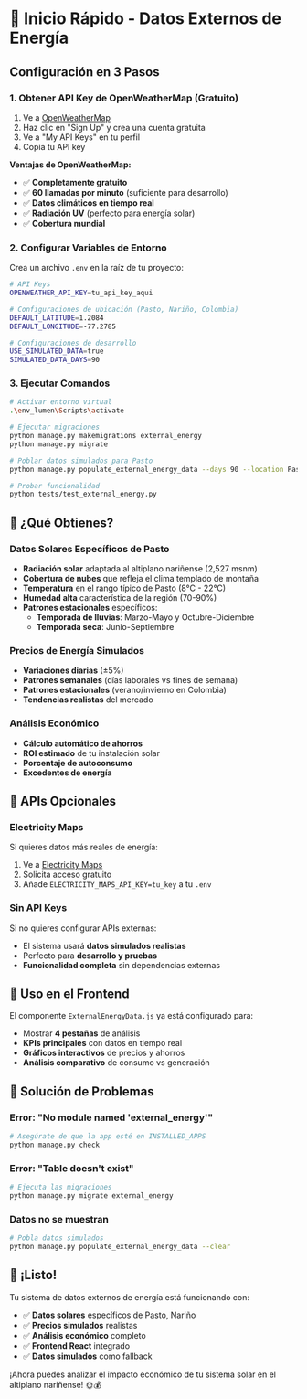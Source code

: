 # 🚀 Inicio Rápido - Datos Externos de Energía

## Configuración en 3 Pasos

### 1. Obtener API Key de OpenWeatherMap (Gratuito)

1. Ve a [OpenWeatherMap](https://openweathermap.org/api)
2. Haz clic en "Sign Up" y crea una cuenta gratuita
3. Ve a "My API Keys" en tu perfil
4. Copia tu API key

**Ventajas de OpenWeatherMap:**
- ✅ **Completamente gratuito**
- ✅ **60 llamadas por minuto** (suficiente para desarrollo)
- ✅ **Datos climáticos en tiempo real**
- ✅ **Radiación UV** (perfecto para energía solar)
- ✅ **Cobertura mundial**

### 2. Configurar Variables de Entorno

Crea un archivo `.env` en la raíz de tu proyecto:

```bash
# API Keys
OPENWEATHER_API_KEY=tu_api_key_aqui

# Configuraciones de ubicación (Pasto, Nariño, Colombia)
DEFAULT_LATITUDE=1.2084
DEFAULT_LONGITUDE=-77.2785

# Configuraciones de desarrollo
USE_SIMULATED_DATA=true
SIMULATED_DATA_DAYS=90
```

### 3. Ejecutar Comandos

```bash
# Activar entorno virtual
.\env_lumen\Scripts\activate

# Ejecutar migraciones
python manage.py makemigrations external_energy
python manage.py migrate

# Poblar datos simulados para Pasto
python manage.py populate_external_energy_data --days 90 --location Pasto

# Probar funcionalidad
python tests/test_external_energy.py
```

## 🎯 ¿Qué Obtienes?

### Datos Solares Específicos de Pasto
- **Radiación solar** adaptada al altiplano nariñense (2,527 msnm)
- **Cobertura de nubes** que refleja el clima templado de montaña
- **Temperatura** en el rango típico de Pasto (8°C - 22°C)
- **Humedad alta** característica de la región (70-90%)
- **Patrones estacionales** específicos:
  - **Temporada de lluvias**: Marzo-Mayo y Octubre-Diciembre
  - **Temporada seca**: Junio-Septiembre

### Precios de Energía Simulados
- **Variaciones diarias** (±5%)
- **Patrones semanales** (días laborales vs fines de semana)
- **Patrones estacionales** (verano/invierno en Colombia)
- **Tendencias realistas** del mercado

### Análisis Económico
- **Cálculo automático de ahorros**
- **ROI estimado** de tu instalación solar
- **Porcentaje de autoconsumo**
- **Excedentes de energía**

## 🔧 APIs Opcionales

### Electricity Maps
Si quieres datos más reales de energía:
1. Ve a [Electricity Maps](https://www.electricitymaps.com/)
2. Solicita acceso gratuito
3. Añade `ELECTRICITY_MAPS_API_KEY=tu_key` a tu `.env`

### Sin API Keys
Si no quieres configurar APIs externas:
- El sistema usará **datos simulados realistas**
- Perfecto para **desarrollo y pruebas**
- **Funcionalidad completa** sin dependencias externas

## 📱 Uso en el Frontend

El componente `ExternalEnergyData.js` ya está configurado para:
- Mostrar **4 pestañas** de análisis
- **KPIs principales** con datos en tiempo real
- **Gráficos interactivos** de precios y ahorros
- **Análisis comparativo** de consumo vs generación

## 🚨 Solución de Problemas

### Error: "No module named 'external_energy'"
```bash
# Asegúrate de que la app esté en INSTALLED_APPS
python manage.py check
```

### Error: "Table doesn't exist"
```bash
# Ejecuta las migraciones
python manage.py migrate external_energy
```

### Datos no se muestran
```bash
# Pobla datos simulados
python manage.py populate_external_energy_data --clear
```

## 🎉 ¡Listo!

Tu sistema de datos externos de energía está funcionando con:
- ✅ **Datos solares** específicos de Pasto, Nariño
- ✅ **Precios simulados** realistas
- ✅ **Análisis económico** completo
- ✅ **Frontend React** integrado
- ✅ **Datos simulados** como fallback

¡Ahora puedes analizar el impacto económico de tu sistema solar en el altiplano nariñense! 🌞💰

